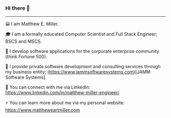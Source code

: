 ### Hi there 👋
---
😀 I am Matthew E. Miller.

🎓 I am a formally educated Computer Scientist and Full Stack Engineer; BSCS and MSCS.

🏢 I develop software applications for the corporate enterprise community (think Fortune 500).

🍯 I provide private software development and consulting services through my business entity; (https://www.jammsoftwaresystems.com)[JAMM Software Systems].

🥂 You can connect with me via LinkedIn: https://www.linkedin.com/in/matthew-miller-engineer/

⚡ You can learn more about me via my personal website: https://www.matthewearlmiller.com

<!--
**matmill5/matmill5** is a ✨ _special_ ✨ repository because its `README.md` (this file) appears on your GitHub profile.

Here are some ideas to get you started:

- 🔭 I’m currently working on ...
- 🌱 I’m currently learning ...
- 👯 I’m looking to collaborate on ...
- 🤔 I’m looking for help with ...
- 💬 Ask me about ...
- 📫 How to reach me: ...
- 😄 Pronouns: ...
- ⚡ Fun fact: ...
-->

